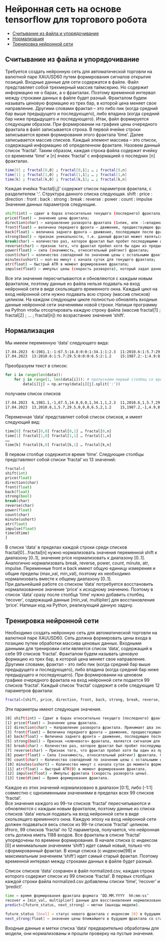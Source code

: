 
# Нейронная сеть на основе tensorflow для торгового робота
* [Считывание из файла и упорядочивание](#считывание-из-файла-и-упорядочивание)
* [Нормализация](#нормализация)
* [Тренировка нейронной сети](#тренировка-нейронной-сети) 

## Считывание из файла и упорядочивание
Требуется создать нейронную сеть для автоматической торговли на валютной паре XAUUSD60 путем формирования сигналов открытия позиций. Входные данные для сети содержатся в файле.
Файл представляет собой трехмерный массив таймсерию. Но содержит информацию не о барах, а о фракталах. Поэтому временной интервал между строками данных в файле будет разный. Фракталом будем называть ценовую формацию из трех бар, в которой цена меняет свое направление. Другими словами фрактал – это либо пик (когда средний бар выше предыдущего и последующего), либо впадина (когда средний бар ниже предыдущего и последующего). 
Итак, файл формируется следующим образом. При формировании на графике цены очередного фрактала в файл записывается строка. В первой ячейке строки записывается время формирования этого фрактала ‘time’. Далее записывается массив списков. Каждый элемент массива – это список, содержащий информацию об определенном фрактале. Назовем данный список ‘fractal’. Таким образом, каждая строка файла содержит ячейку со временем ‘time’ и [n] ячеек ‘fractal’ с информацией о последних [n] фракталах.
```bash
time[0] ; fractal[0,0] ; fractal[0,1]; … ; fractal[0,n]
time[1] ; fractal[1,0] ; fractal[1,1]; … ; fractal[1,n]
time[k] ; fractal[k,0] ; fractal[k,1]; … ; fractal[k,n]
```
Каждая ячейка ‘fractal[i,j]’ содержит список параметров фрактала, с разделителем ‘:’.  Структура данного списка следующая.
shift : price : direction : front : back : strong : break : reverse : power : count : impulse 
Значения данных параметров следующие.
```bash
shift(int) – сдвиг в барах относительно текущего (последнего) фрактала;
price(float) – значение цены фрактала;
direction(char) – направление разворота фрактала (1=пик, или -1=впадина);
front(float) – величина переднего фронта – движение, предшествующее фракталу; 
back(float) – величина заднего фронта – движение, последующее после фрактала;
strong(bool) – признак уникальности, т.е. данный фрактал может являться сигналом для открытия сделки с большим отношением profit/loss;
break(char) – количество раз, которое фрактал был пробит последующими ценовыми движениями;
reverse(char) – признак того, что фрактал пробил хотя бы один из предшествующих ему фракталов;
power(float) – сила (значимость, относительный рейтинг) фрактала;
count(char) – количество совпадений по значению цены с остальными фракталами (влияет на силу);
minutes(ushort) – кол-во минут с начала суток для текущего фрактала;
atr(float) – быстрый ATR в момент формирования фрактала;
impulse(float) – импульс цены (скорость разворота), который задал данный фрактал.
```
Все эти значения пересчитываются и обновляются с каждым новым фракталом, поэтому данные из файла нельзя подавать на вход нейронной сети в виде скользящего временного окна. Каждый цикл на вход нейронной сети нужно подавать всю строку (массив списков) целиком. На каждом следующем цикле полностью обновлять входные данные нейронной сети значениями новой строки.
Напиши программу на Python чтобы отсортировать каждую строку файла (массив fractal[1] ; fractal[2] ; … ; fractal[n]) по возрастанию значения ‘shift’. 
  
## Нормализация
Мы имеем переменную ‘data’ следующего вида:

```bash
17.04.2023	6:1981.1:-1:67.5:14.8:0:0:1:34.1:1:2.3	11:2010.6:1:5.7:29.5:0:0:0:34.1:2:2.3	12:1995.9:1:14.8:1.7:0:0:1:34.1:5:2.3
17.04.2023	13:2010.6:1:5.7:29.5:0:0:0:6.5:2:1.2	15:1987.2:-1:4.9:8.7:0:0:0:6.5:1:1.2	18:1981.1:-1:67.5:14.8:0:0:1:6.5:1:1.2
```

Преобразуем текст в список:

```python
for i in range(len(data)):
    for j in range(1, len(data[i])): # пропускаем первый столбец со временем
        data[i][j] = np.array(data[i][j].split(':'))
```  
получаем список списков
```bash
17.04.2023	6,1981.1,-1,67.5,14.8,0,0,1,34.1,1,2.3	11,2010.6,1,5.7,29.5,0,0,0,34.1,2,2.3	12,1995.9,1,14.8,1.7,0,0,1,34.1,5,2.3
17.04.2023	13,2010.6,1,5.7,29.5,0,0,0,6.5,2,1.2	15,1987.2,-1,4.9,8.7,0,0,0,6.5,1,1.2	18,1981.1,-1,67.5,14.8,0,0,1,6.5,1,1.2
```           
Переменная ‘data’ представляет собой список списков, и имеет следующий вид:

```python
time[0] fractal[0,0] fractal[0,1] … fractal[0,n]
time[1] fractal[1,0] fractal[1,1] … fractal[1,n]
……
time[k] fractal[k,0] fractal[k,1] … fractal[k,n]
```

В первом столбце содержится время ‘time’. Следующие столбцы представляют собой списки ‘fractal’ из 13 значений:

```python
fractal=[
shift(int)
price(float)
direction(char)
front(float)
back(float)
strong(bool)
break(char)
reverse(char)
power(float)
count(char)
minute(ushort)
atr(float)
impulse(float)
time(dtime)
]
```

В списке ‘data’ в пределах каждой строки среди списков fractal[0]...fractal[n] нужно нормализовать значения переменной shift к диапазону [0..1], значение price нормализовать к диапазону [0..1]. 
Аналогично нормализовать break, reverse, power, count, minute, atr, impulse.
Переменные front и back имеют общую единицу измерения и общие пределы (max_val, min_val), поэтому их необходимо нормализовать вместе к общему диапазону [0..1].   
При дальнейшей работе со списком ‘data’ потребуется восстановить нормализованное значение ‘price’ к исходному значению. Поэтому в список ‘data’ сразу после столбца ‘time’ нужно добавить столбец ‘recover’, содержащий данные [min_val, multiplier] для восстановления ‘price’.
Напиши код на Python, реализующий данную задачу. 

## Тренировка нейронной сети
Необходимо создать нейронную сеть для автоматической торговли на валютной паре XAUUSD60. Сеть должна формировать цены входа в позицию путем обработки массива ценовых данных. Входными данными для тренировки сети является список ‘data’, содержащий в себе 99 списков ‘fractal’. 
Фракталом будем называть ценовую формацию из трех бар, в которой цена меняет свое направление. Другими словами, фрактал - это либо пик (когда средний бар выше предыдущего и последующего), либо впадина (когда средний бар ниже предыдущего и последующего). 
При формировании на ценовом графике очередного фрактала на вход нейронной сети подается 99 списков ‘fractal’. Каждый список ‘fractal’ содержит в себе следующие 12 параметров фрактала: 
 
```bash
fractal=[shift, price, direction, front, back, strong, break, reverse, power, count, minute, atr, impulse, time] 
```

Эти параметры имеют следующие значения.
```bash
[0] shift(int) – Сдвиг в барах относительно текущего (последнего) фрактала. Все фракталы в списке ‘fractal’ упорядочены по этому значению.
[1] price(float) – Значение цены фрактала.
[2] direction(char) – Направление разворота фрактала. Принимает два значения: ‘1’-пик (разворот сверху вниз),  ‘-1’-впадина (разворот снизу вверх).
[3] front(float) – Величина переднего фронта – движение, предшествующее фракталу. Определяет размер фрактала.
[4] back(float) – Величина заднего фронта – движение, последующее после фрактала. Определяет размер фрактала
[5] strong(bool) – Признак «ключевого» фрактала, является сигналом для открытия сделки с большим отношением profit/loss;
[6] break(char) – Количество раз, которое фрактал был пробит последующими ценовыми движениями, чем больше это значение, тем фрактал считается «слабее». При отрицательных значениях имеет место «обратный пробой», что делает фрактал еще слабее.
[7] reverse(char) – Признак того, что фрактал пробил хотя бы один из предшествующих ему фракталов.
[8] power(float) – Сила (значимость, относительный рейтинг) фрактала. Формируется из нескольких признаков. Фракталы с максимальным значением ‘power’ имеют статус ‘strong’.
[9] count(char) – Количество совпадений по значению цены с остальными фракталами (влияет на параметр 'power').
[10] minutes(ushort) – Количество минут с начала суток до момента формирования фрактала.
[11] atr(float) – быстрый ATR(9) в момент формирования фрактала.
[12] impulse(float) – Импульс фрактала (скорость разворота цены).
[13] time(dtime) – Время формирования фрактала.
```
Каждое из этих значений нормализовано в диапазон [0:1], либо [-1:1] совместно с одноименными значениями в пределах всех 99 списков ‘fractal’.  
Все значения каждого из 99-ти списков ‘fractal’ пересчитываются и обновляются с каждым новым фракталом, поэтому данные из списка списков ‘data’ нельзя подавать на вход нейронной сети в виде скользящего временного окна. Каждую эпоху на вход нейронной сети должен подаваться весь список из 99-ти списков ‘fractal’ целиком. Итого, 99 списков ‘fractal’ по 12 параметров, получается, что нейронная сеть должна иметь 1188 входов.
Все фракталы в списке ‘fractal’ упорядочены по времени формирования. В начале списка (с индексом [0] и минимальным значением ‘shift’) идет самый новый, только что сформированный фрактал. В конце списка (с индексом[98] и максимальным значением ‘shift’) идет самый старый фрактал. 
Поэтому временной интервал между строками данных в файле будет разный.

Список списков ‘data’ сохранен в файл normalized.csv, каждая строка которого содержит список из 99 списков ‘fractal’. В первых столбцах каждой строки файла normalized.csv добавлены списки ‘time’, ’recover’ и ‘predict’. 
```bash
time – время формирования фрактала формата ‘DD.MM.YYYY  hh:mm:ss’
recover = [min_val, multiplier] данные для восстановления нормализованного значения цены ‘price’ из списков ‘fractal’ данной строки. 
predict=[future_status, next_strong] – метки (выходы модели).
```
```bash
future_status [bool] – статус нового фрактала с индексом [0] в будущем. 1-данный фрактал получит в будущем статус ‘strong’, т.е. от него можно открывать позицию.
next_strong[float] – значение цены ближайшего в будущем фрактала со статусом ‘strong’. Т.е. цена, по которой можно выставлять лимитный приказ на открытие позиции. Данные значения нормализованы к диапазону [0:1] вместе со значениями ‘price’ всех списков ‘fractal’ текущей строки.   
```
Входные данные и метки списка ‘data’ предварительно обработаны для модели, они нормализованы и прошли проверку на пустые значения.



